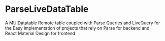 # ParseLiveDataTable
A MUIDatatable Remote table coupled with Parse Queries and LiveQuery for the Easy implementation of projects that rely on Parse for backend and React Material Design for frontend
